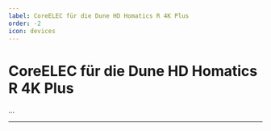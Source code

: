 ```yaml
---
label: CoreELEC für die Dune HD Homatics R 4K Plus
order: -2
icon: devices
---
```


# CoreELEC für die Dune HD Homatics R 4K Plus

...

---